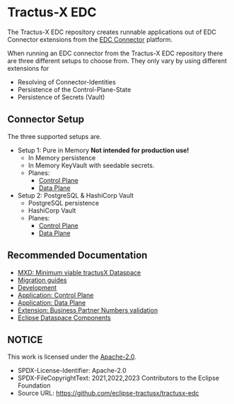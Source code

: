 # Tractus-X EDC

The Tractus-X EDC repository creates runnable applications out of EDC Connector extensions from the 
[EDC Connector](https://github.com/eclipse-edc/Connector) platform.

When running an EDC connector from the Tractus-X EDC repository there are three different setups to choose from. They 
only vary by using different extensions for

- Resolving of Connector-Identities
- Persistence of the Control-Plane-State
- Persistence of Secrets (Vault)

## Connector Setup

The three supported setups are.

- Setup 1: Pure in Memory **Not intended for production use!**
  - In Memory persistence
  - In Memory KeyVault with seedable secrets.
  - Planes:
    - [Control Plane](../edc-controlplane/edc-runtime-memory/README.md)
    - [Data Plane](../edc-dataplane/edc-dataplane-base/README.md)
- Setup 2: PostgreSQL & HashiCorp Vault
  - PostgreSQL persistence 
  - HashiCorp Vault
  - Planes:
    - [Control Plane](../edc-controlplane/edc-controlplane-postgresql-hashicorp-vault/README.md)
    - [Data Plane](../edc-dataplane/edc-dataplane-hashicorp-vault/README.md)

## Recommended Documentation

- [MXD: Minimum viable tractusX Dataspace](https://github.com/eclipse-tractusx/tutorial-resources/tree/main/mxd)
- [Migration guides](migration)
- [Development](development/README.md)
- [Application: Control Plane](../edc-controlplane)
- [Application: Data Plane](../edc-dataplane)
- [Extension: Business Partner Numbers validation](../edc-extensions/bpn-validation/README.md)
- [Eclipse Dataspace Components](https://eclipse-edc.github.io/docs/#/)

## NOTICE

This work is licensed under the [Apache-2.0](https://www.apache.org/licenses/LICENSE-2.0).

- SPDX-License-Identifier: Apache-2.0
- SPDX-FileCopyrightText: 2021,2022,2023 Contributors to the Eclipse Foundation
- Source URL: <https://github.com/eclipse-tractusx/tractusx-edc>
